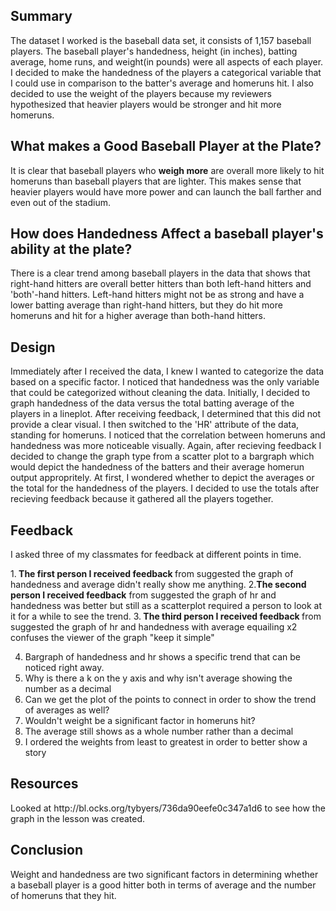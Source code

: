 <h2>Summary</h2>

The dataset I worked is the baseball data set, it consists
of 1,157 baseball players. The baseball player's handedness,
height (in inches), batting average, home runs, and weight(in pounds)
were all aspects of each player. I decided to make the handedness of the players
a categorical variable that I could use in comparison to the  batter's average and homeruns hit.
I also decided to use the weight of the players because my reviewers hypothesized that heavier players
would be stronger and hit more homeruns.




<h2>What makes a Good Baseball Player at the Plate?</h2>
It is clear that baseball players who <b>weigh more</b> are overall
more likely to hit homeruns  than baseball players that are lighter. This makes
sense that heavier players would have more power and can launch the ball farther and
even out of the stadium.

<h2> How does Handedness Affect a baseball player's ability at the plate?</h2>
There is a clear trend among baseball players in the data that shows that right-hand
hitters are overall better hitters than both left-hand hitters and 'both'-hand hitters.
Left-hand hitters might not be as strong and have a lower batting average than right-hand hitters,
but they do hit more homeruns and hit for a higher average than both-hand hitters.



<h2>Design</h2>

Immediately after I received the data, I knew I wanted to categorize the
data based on a specific factor. I noticed that handedness was the only variable
that could be categorized without cleaning the data. Initially, I decided to graph
handedness of the data versus the total batting average of the players in a lineplot. After
receiving feedback, I determined that this did not provide a clear visual. I then switched
to the 'HR' attribute of the data, standing for homeruns. I noticed that the correlation between
homeruns and handedness was more noticeable visually. Again, after recieving feedback I decided to
change the graph type from a scatter plot to a bargraph which would
depict the handedness of the batters and their average homerun output appropritely. At first, I wondered whether to depict
the averages or the total for the handedness of the players. I decided to use the totals after recieving feedback
because it gathered all the players together.


<h2>Feedback</h2>
I asked three of my classmates for feedback at different points in time.


1.<b> The first person I received feedback </b> from suggested the graph of handedness and average didn't really show me anything.
2.<b>The second person I received feedback</b> from suggested the graph of hr and handedness was better but still as a scatterplot
    required a person to look at it for a while to see the trend.
3.<b> The third person I received feedback </b> from suggested the graph of hr and handedness  with average equailing x2 confuses the viewer of the graph
"keep it simple"

4. Bargraph of handedness and hr shows a specific trend that
can be noticed right away.
5. Why is there a k on the y axis and why isn't average showing the number as a decimal
6. Can we get the plot of the points to connect in order to show
the trend of averages as well?
7. Wouldn't weight be a significant factor in homeruns hit?
8. The average still shows as a whole number rather than a decimal
9. I ordered the weights from least to greatest in order to better show
a story

<h2>Resources</h2>
Looked at http://bl.ocks.org/tybyers/736da90eefe0c347a1d6 to see how the graph in the lesson was created.

<h2>Conclusion</h2>
Weight and handedness are two significant factors in determining whether a baseball player
is a good hitter both in terms of average and the number of homeruns that they hit.
